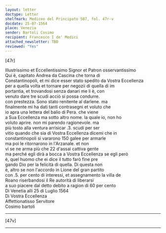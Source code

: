 ```yaml
---
layout: letter
doctype: Letter
shelfmark: Mediceo del Principato 507, fol. 47r-v
docdate: 25-07-1564
place: Venezia
sender: Bartoli Cosimo
recipient: Francesco I de' Medici
attached_newsletter: TBD
reviewed: "Yes"
---
```


[47r]  
  
  
Illustrissimo et Eccellentissimo Signor et Patron osservantissimo  
Qui è, capitato Andrea da Cascina che torna di  
Constantinopoli, et mi dice esser stato spedito da Vostra Eccellenza  
per a quella volta et tornare per negozii di quella di im  
portantia, et trovandosi senza danari me li è, con  
venuto dare tre scudi acciò si possa condurre.  
con prestezza. Sono stato renitente al darlene. ma  
finalmente mi ha dati tanti contrasegni et voluto che  
io apra una lettera del balio di Pera. che viene  
a Sua Eccellenza ma sotto altro nome. la quale io, non ho  
voluto aprire. non mi parendo ragionevole. ma  
più tosto alla ventura arrisicar .3. scudi per ser  
vitio quando che sia di Vostra Eccellenza dicemi che in  
constantinopoli si vararono 150 galee per armarle  
ma poi le ritornarono in l'Arzanale. et non  
vi se ne arma più che 22 d'assai cattiva gente  
ma perché egli dirà a bocca a Vostra Eccellenza se egli però  
è, quel huomo che ei dice il tutto farò fine pre  
gando Dio per la felicità di quella. Di questa non  
è, altro se non l'accordo in Lione del gran partito  
con .5. per cento di interessi, et assegnamento la villa de  
Roano riserbandosi il Re autorità di liberarsi  
a suo piacere dal detto debito a ragion di 60 per cento  
Di Venetia alli 25 di Luglio 1564  
Di Vostra Eccellenza  
Affettionatisso Servitore  
Cosimo bartoli  
  
---  

[47v]  
  
  
---  

